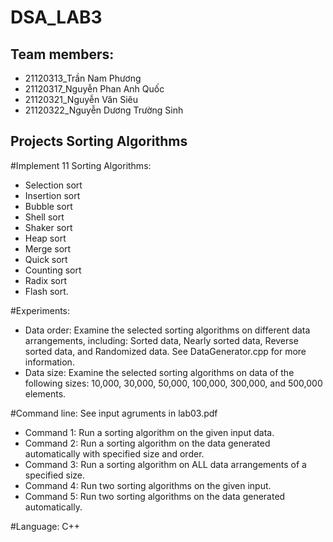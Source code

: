 # DSA_LAB3
## Team members:
- 21120313_Trần Nam Phương
- 21120317_Nguyễn Phan Anh Quốc
- 21120321_Nguyễn Văn Siêu
- 21120322_Nguyễn Dương Trường Sinh

## Projects Sorting Algorithms 
#Implement 11 Sorting Algorithms: 
- Selection sort
- Insertion sort
- Bubble sort
- Shell sort
- Shaker sort
- Heap sort
- Merge sort
- Quick sort
- Counting sort
- Radix sort
- Flash sort.

#Experiments: 
- Data order: Examine the selected sorting algorithms on different data arrangements, including: Sorted data, Nearly sorted data, Reverse sorted data, and Randomized data. See DataGenerator.cpp for more information.
- Data size: Examine the selected sorting algorithms on data of the following sizes: 10,000,
30,000, 50,000, 100,000, 300,000, and 500,000 elements.

#Command line: See input agruments in lab03.pdf
- Command 1: Run a sorting algorithm on the given input data.
- Command 2: Run a sorting algorithm on the data generated automatically with specified size and order.
- Command 3: Run a sorting algorithm on ALL data arrangements of a specified size.
- Command 4: Run two sorting algorithms on the given input.
- Command 5: Run two sorting algorithms on the data generated automatically.

#Language: C++
